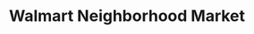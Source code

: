 ---
title: "Walmart Neighborhood Market"
url: /phoenix/walmart-neighborhood-market-west-union-hills-drive/
shop: Supermarkt
---